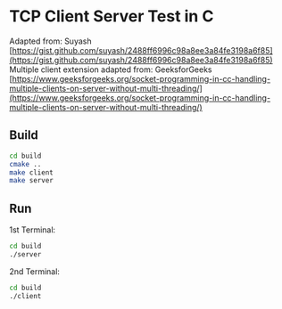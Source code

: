 # TCP Client Server Test in C
Adapted from: Suyash [https://gist.github.com/suyash/2488ff6996c98a8ee3a84fe3198a6f85](https://gist.github.com/suyash/2488ff6996c98a8ee3a84fe3198a6f85)
Multiple client extension adapted from: GeeksforGeeks [https://www.geeksforgeeks.org/socket-programming-in-cc-handling-multiple-clients-on-server-without-multi-threading/](https://www.geeksforgeeks.org/socket-programming-in-cc-handling-multiple-clients-on-server-without-multi-threading/)

## Build
```bash
cd build
cmake ..
make client
make server
```

## Run
1st Terminal:
```bash
cd build
./server
```

2nd Terminal:
```bash
cd build
./client
```
